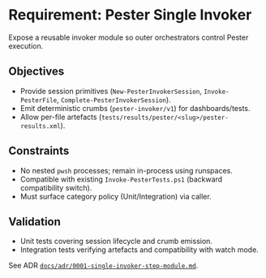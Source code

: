 <!-- markdownlint-disable-next-line MD041 -->
# Requirement: Pester Single Invoker

Expose a reusable invoker module so outer orchestrators control Pester execution.

## Objectives

- Provide session primitives (`New-PesterInvokerSession`, `Invoke-PesterFile`, `Complete-PesterInvokerSession`).
- Emit deterministic crumbs (`pester-invoker/v1`) for dashboards/tests.
- Allow per-file artefacts (`tests/results/pester/<slug>/pester-results.xml`).

## Constraints

- No nested `pwsh` processes; remain in-process using runspaces.
- Compatible with existing `Invoke-PesterTests.ps1` (backward compatibility switch).
- Must surface category policy (Unit/Integration) via caller.

## Validation

- Unit tests covering session lifecycle and crumb emission.
- Integration tests verifying artefacts and compatibility with watch mode.

See ADR [`docs/adr/0001-single-invoker-step-module.md`](../adr/0001-single-invoker-step-module.md).
